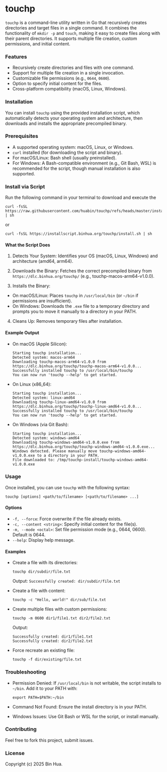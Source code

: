 # touchp

`touchp` is a command-line utility written in Go that recursively creates directories and target files in a single command. It combines the functionality of `mkdir -p` and `touch`, making it easy to create files along with their parent directories. It supports multiple file creation, custom permissions, and initial content.

### Features

- Recursively create directories and files with one command.
- Support for multiple file creation in a single invocation.
- Customizable file permissions (e.g., `0644`, `0600`).
- Option to specify initial content for the files.
- Cross-platform compatibility (macOS, Linux, Windows).

### Installation

You can install `touchp` using the provided installation script, which automatically detects your operating system and architecture, then downloads and installs the appropriate precompiled binary.

### Prerequisites

- A supported operating system: macOS, Linux, or Windows.
- `curl` installed (for downloading the script and binary).
- For macOS/Linux: Bash shell (usually preinstalled).
- For Windows: A Bash-compatible environment (e.g., Git Bash, WSL) is recommended for the script, though manual installation is also supported.

### Install via Script

Run the following command in your terminal to download and execute the 

```
curl -fsSL https://raw.githubusercontent.com/huabin/touchp/refs/heads/master/install.sh | sh
```

or

```
curl -fsSL https://installscript.binhua.org/touchp/install.sh | sh
```

#### What the Script Does

1. Detects Your System: Identifies your OS (macOS, Linux, Windows) and architecture (amd64, arm64).

2. Downloads the Binary: Fetches the correct precompiled binary from `https://dlc.binhua.org/touchp/` (e.g., touchp-macos-arm64-v1.0.0).

3. Installs the Binary:
 - On macOS/Linux: Places `touchp` in `/usr/local/bin` (or `~/bin` if permissions are insufficient).
 - On Windows: Downloads the `.exe` file to a temporary directory and prompts you to move it manually to a directory in your PATH.

4. Cleans Up: Removes temporary files after installation.

#### Example Output

- On macOS (Apple Silicon):

	```
	Starting touchp installation...
	Detected system: macos-arm64
	Downloading touchp-macos-arm64-v1.0.0 from https://dlc.binhua.org/touchp/touchp-macos-arm64-v1.0.0...
	Successfully installed touchp to /usr/local/bin/touchp
	You can now run 'touchp --help' to get started.
	```
	
- On Linux (x86_64):

	```
	Starting touchp installation...
	Detected system: linux-amd64
	Downloading touchp-linux-amd64-v1.0.0 from https://dlc.binhua.org/touchp/touchp-linux-amd64-v1.0.0...
	Successfully installed touchp to /usr/local/bin/touchp
	You can now run 'touchp --help' to get started.
	```

- On Windows (via Git Bash):

	```
	Starting touchp installation...
	Detected system: windows-amd64
	Downloading touchp-windows-amd64-v1.0.0.exe from https://dlc.binhua.org/touchp/touchp-windows-amd64-v1.0.0.exe...
	Windows detected. Please manually move touchp-windows-amd64-v1.0.0.exe to a directory in your PATH.
	File downloaded to: /tmp/touchp-install/touchp-windows-amd64-v1.0.0.exe
	```

### Usage

Once installed, you can use `touchp` with the following syntax:

```
touchp [options] <path/to/filename> [<path/to/filename> ...]
```

#### Options

- `-f, --force`: Force overwrite if the file already exists.
- `-c, --content <string>`: Specify initial content for the file(s).
- `-m, --mode <octal>`: Set file permission mode (e.g., 0644, 0600). Default is 0644.
- `--help`: Display help message.

####  Examples

- Create a file with its directories:

	```
	touchp dir/subdir/file.txt
	```
	
	Output: `Successfully created: dir/subdir/file.txt`

- Create a file with content:

	```
	touchp -c "Hello, world!" dir/sub/file.txt
	```

- Create multiple files with custom permissions:

	```
	touchp -m 0600 dir1/file1.txt dir2/file2.txt
	```
	
	Output:
	
	```
	Successfully created: dir1/file1.txt
	Successfully created: dir2/file2.txt
	```

- Force recreate an existing file:

	```
	touchp -f dir/existing/file.txt
	```
	
### Troubleshooting

- Permission Denied: If `/usr/local/bin` is not writable, the script installs to `~/bin`. Add it to your PATH with:

	```
	export PATH=$PATH:~/bin
	```
	
- Command Not Found: Ensure the install directory is in your PATH.

- Windows Issues: Use Git Bash or WSL for the script, or install manually.

### Contributing

Feel free to fork this project, submit issues.

### License

Copyright (c) 2025 Bin Hua.
